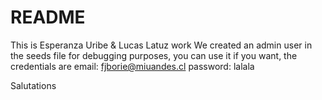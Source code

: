 # README 
This is Esperanza Uribe & Lucas Latuz work
We created an admin user in the seeds file for debugging purposes, you can use it if
you want, the credentials are email: fjborie@miuandes.cl password: lalala

Salutations